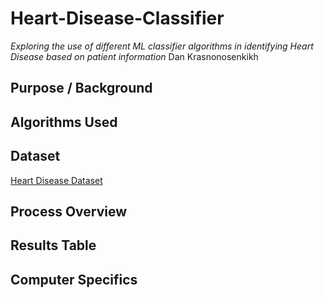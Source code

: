 # Heart-Disease-Classifier
*Exploring the use of different ML classifier algorithms in identifying Heart Disease based on patient information*
Dan Krasnonosenkikh

## Purpose / Background

## Algorithms Used

## Dataset

[Heart Disease Dataset](https://archive.ics.uci.edu/ml/datasets/Heart+Disease)

## Process Overview

## Results Table

## Computer Specifics
